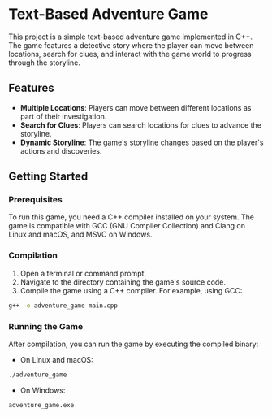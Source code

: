 # Text-Based Adventure Game

This project is a simple text-based adventure game implemented in C++. The game features a detective story where the player can move between locations, search for clues, and interact with the game world to progress through the storyline.

## Features

- **Multiple Locations**: Players can move between different locations as part of their investigation.
- **Search for Clues**: Players can search locations for clues to advance the storyline.
- **Dynamic Storyline**: The game's storyline changes based on the player's actions and discoveries.

## Getting Started

### Prerequisites

To run this game, you need a C++ compiler installed on your system. The game is compatible with GCC (GNU Compiler Collection) and Clang on Linux and macOS, and MSVC on Windows.

### Compilation

1. Open a terminal or command prompt.
2. Navigate to the directory containing the game's source code.
3. Compile the game using a C++ compiler. For example, using GCC:

```bash
g++ -o adventure_game main.cpp
```

### Running the Game

After compilation, you can run the game by executing the compiled binary:

- On Linux and macOS:

```bash
./adventure_game
```

- On Windows:

```bash
adventure_game.exe
```